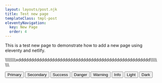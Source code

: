 ```yaml
---
layout: layouts/post.njk
title: Test new page
templateClass: tmpl-post
eleventyNavigation:
  key: New Page
  order: 4
---
```


This is a test new page to demonstrate how to add a new page using eleventy and netlify.

\\\\\\\\\\\\\\\\xddddddddddddddddddddddddddddddddddddddddddddddddddd\\\\\\\\\\\\\\\

<button type="button" class="btn btn-outline-primary">Primary</button>
<button type="button" class="btn btn-outline-secondary">Secondary</button>
<button type="button" class="btn btn-outline-success">Success</button>
<button type="button" class="btn btn-outline-danger">Danger</button>
<button type="button" class="btn btn-outline-warning">Warning</button>
<button type="button" class="btn btn-outline-info">Info</button>
<button type="button" class="btn btn-outline-light">Light</button>
<button type="button" class="btn btn-outline-dark">Dark</button>
